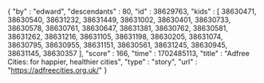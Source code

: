 {
  "by" : "edward",
  "descendants" : 80,
  "id" : 38629763,
  "kids" : [ 38630471, 38630540, 38631232, 38631449, 38631002, 38630401, 38630733, 38630578, 38630761, 38630647, 38631381, 38630762, 38630581, 38631262, 38631216, 38631105, 38631198, 38630205, 38631074, 38630795, 38630955, 38631151, 38630561, 38631245, 38630945, 38631145, 38630357 ],
  "score" : 166,
  "time" : 1702485113,
  "title" : "Adfree Cities: for happier, healthier cities",
  "type" : "story",
  "url" : "https://adfreecities.org.uk/"
}

